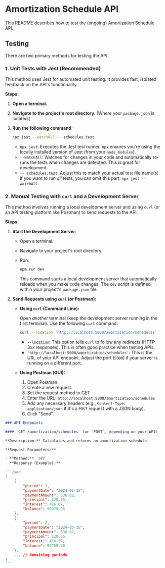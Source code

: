 # Amortization Schedule API

This README describes how to test the (ongoing) Amortization Schedule API.

## Testing

There are two primary methods for testing the API:

### 1. Unit Tests with Jest (Recommended)

This method uses Jest for automated unit testing. It provides fast, isolated feedback on the API's functionality.

**Steps:**

1.  **Open a terminal.**
2.  **Navigate to the project's root directory.** (Where your `package.json` is located.)
3.  **Run the following command:**

    ```bash
    npx jest --watchAll -- schedules.test
    ```

    - `npx jest`: Executes the Jest test runner. `npx` ensures you're using the locally installed version of Jest (from your `node_modules`).
    - `--watchAll`: Watches for changes in your code and automatically re-runs the tests when changes are detected. This is great for development.
    - `-- schedules.test`: Adjust this to match your actual test file name(s). If you want to run _all_ tests, you can omit this part: `npx jest --watchAll`.

### 2. Manual Testing with `curl` and a Development Server

This method involves running a local development server and using `curl` (or an API testing platform like Postman) to send requests to the API.

**Steps:**

1.  **Start the Development Server:**

    - Open a terminal.
    - Navigate to your project's root directory.
    - Run:

      ```bash
      npm run dev
      ```

      This command starts a local development server that automatically reloads when you make code changes. The `dev` script is defined within your project's `package.json` file.

2.  **Send Requests using `curl` (or Postman):**

    - **Using `curl` (Command Line):**

      Open _another_ terminal (keep the development server running in the first terminal). Use the following `curl` command:

      ```bash
      curl --location 'http://localhost:5000/amortization/schedules'
      ```

      - `--location`: This option tells `curl` to follow any redirects (HTTP 3xx responses). This is often good practice when testing APIs.
      - `'http://localhost:5000/amortization/schedules'`: This is the URL of your API endpoint. Adjust the port (`5000`) if your server is running on a different port.

    - **Using Postman (GUI):**

      1.  Open Postman.
      2.  Create a new request.
      3.  Set the request method to GET
      4.  Enter the URL: `http://localhost:5000/amortization/schedules`
      5.  Add any necessary headers (e.g., `Content-Type: application/json` if it's a `POST` request with a JSON body).
      6.  Click "Send".

````markdown
### API Endpoints

#### `GET /amortization/schedules` (or `POST`, depending on your API)

**Description:** Calculates and returns an amortization schedule.

**Request Parameters:**

- **Method:** `GET`
  **Response (Example):**

```json
[
    {
        "period": 1,
        "paymentDate": "2024-02-15",
        "paymentAmount": 536.82,
        "principal": 120.15,
        "interest": 416.67,
        "balance": 99879.85
    },
    {
        "period": 2,
        "paymentDate": "2024-03-15",
        "paymentAmount": 536.82,
        "principal": 120.65,
        "interest": 416.17,
        "balance": 99759.20
    },
    ... // Remaining periods
]
```
````
